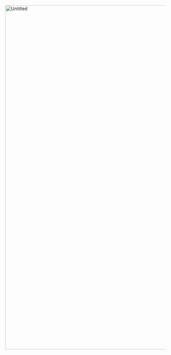 
<img width="1920" height="1080" alt="Untitled" src="https://github.com/user-attachments/assets/fdb9d08c-60ee-453c-b2af-e866b63ca37d" />
